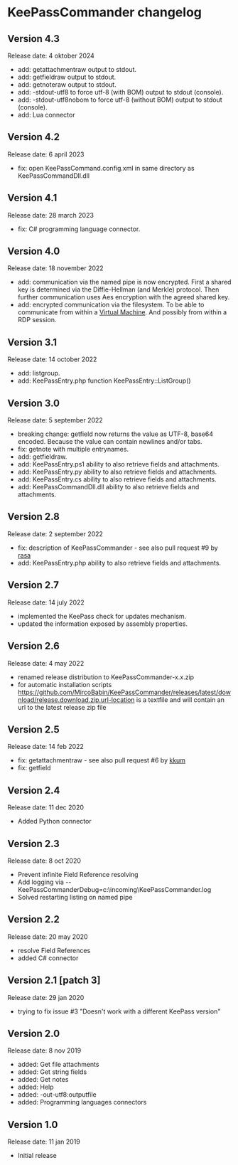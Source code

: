 # KeePassCommander changelog

## Version 4.3
Release date: 4 oktober 2024

* add: getattachmentraw output to stdout.
* add: getfieldraw output to stdout.
* add: getnoteraw output to stdout.
* add: -stdout-utf8 to force utf-8 (with BOM) output to stdout (console).
* add: -stdout-utf8nobom to force utf-8 (without BOM) output to stdout (console).
* add: Lua connector

## Version 4.2
Release date: 6 april 2023

* fix: open KeePassCommand.config.xml in same directory as KeePassCommandDll.dll

## Version 4.1
Release date: 28 march 2023

* fix: C# programming language connector.

## Version 4.0
Release date: 18 november 2022

* add: communication via the named pipe is now encrypted. First a shared key is determined via the Diffie-Hellman (and Merkle) protocol. Then further communication uses Aes encryption with the agreed shared key.
* add: encrypted communication via the filesystem. To be able to communicate from within a [Virtual Machine](docs/VirtualMachine.md). And possibly from within a RDP session.

## Version 3.1
Release date: 14 october 2022

* add: listgroup.
* add: KeePassEntry.php function KeePassEntry::ListGroup()

## Version 3.0
Release date: 5 september 2022

* breaking change: getfield now returns the value as UTF-8, base64 encoded. Because the value can contain newlines and/or tabs.
* fix: getnote with multiple entrynames.
* add: getfieldraw.
* add: KeePassEntry.ps1 ability to also retrieve fields and attachments.
* add: KeePassEntry.py ability to also retrieve fields and attachments.
* add: KeePassEntry.cs ability to also retrieve fields and attachments.
* add: KeePassCommandDll.dll ability to also retrieve fields and attachments.

## Version 2.8
Release date: 2 september 2022

* fix: description of KeePassCommander - see also pull request #9 by [rasa](https://github.com/rasa)
* add: KeePassEntry.php ability to also retrieve fields and attachments.

## Version 2.7
Release date: 14 july 2022

* implemented the KeePass check for updates mechanism.
* updated the information exposed by assembly properties.

## Version 2.6
Release date: 4 may 2022

* renamed release distribution to KeePassCommander-x.x.zip
* for automatic installation scripts https://github.com/MircoBabin/KeePassCommander/releases/latest/download/release.download.zip.url-location is a textfile and will contain an url to the latest release zip file

## Version 2.5
Release date: 14 feb 2022

* fix: getattachmentraw - see also pull request #6 by [kkum](https://github.com/kkum)
* fix: getfield

## Version 2.4
Release date: 11 dec 2020

* Added Python connector

## Version 2.3
Release date: 8 oct 2020

* Prevent infinite Field Reference resolving
* Add logging via --KeePassCommanderDebug=c:\incoming\KeePassCommander.log
* Solved restarting listing on named pipe

## Version 2.2
Release date: 20 may 2020

* resolve Field References
* added C# connector

## Version 2.1 [patch 3]
Release date: 29 jan 2020

* trying to fix issue #3 "Doesn't work with a different KeePass version"

## Version 2.0
Release date: 8 nov 2019

* added: Get file attachments
* added: Get string fields
* added: Get notes
* added: Help
* added: -out-utf8:outputfile
* added: Programming languages connectors

## Version 1.0
Release date: 11 jan 2019

* Initial release
